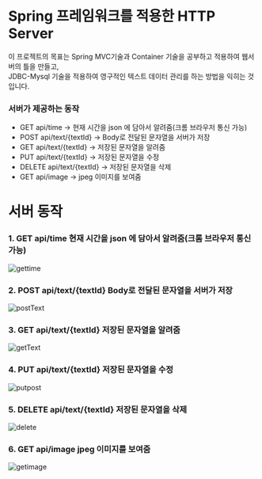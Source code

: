 # Spring 프레임워크를 적용한 HTTP Server
이 프로젝트의 목표는 Spring MVC기술과 Container 기술을 공부하고 적용하여 웹서버의 틀을 만들고,  
JDBC-Mysql 기술을 적용하여 영구적인 텍스트 데이터 관리를 하는 방법을 익히는 것입니다.   

### 서버가 제공하는 동작
-   GET api/time -> 현재 시간을 json 에 담아서 알려줌(크롬 브라우저 통신 가능)
-   POST api/text/{textId} -> Body로 전달된 문자열을 서버가 저장
-   GET api/text/{textId} -> 저장된 문자열을 알려줌
-   PUT api/text/{textId} -> 저장된 문자열을 수정
-   DELETE api/text/{textId} -> 저장된 문자열을 삭제
-   GET api/image -> jpeg 이미지를 보여줌

# 서버 동작
### 1. GET api/time 현재 시간을 json 에 담아서 알려줌(크롬 브라우저 통신 가능)
![gettime](https://github.com/dae0hwang/Spring_HTTP_Server/assets/103154389/2d508f71-58d4-42f6-a593-c49f53ebf0a4)
### 2. POST api/text/{textId} Body로 전달된 문자열을 서버가 저장
![postText](https://github.com/dae0hwang/Spring_HTTP_Server/assets/103154389/5fc5dd7d-629f-4123-aac2-0afa4e4867d8)
### 3. GET api/text/{textId} 저장된 문자열을 알려줌
![getText](https://github.com/dae0hwang/Spring_HTTP_Server/assets/103154389/212d7c99-609d-46b4-9fd0-9a261b2cabc5)
### 4. PUT api/text/{textId} 저장된 문자열을 수정
![putpost](https://github.com/dae0hwang/Spring_HTTP_Server/assets/103154389/d6fd566d-8510-4fb7-af36-4aae5e5ed563)
### 5. DELETE api/text/{textId} 저장된 문자열을 삭제
![delete](https://github.com/dae0hwang/Spring_HTTP_Server/assets/103154389/015faf23-abed-419e-b433-5c4205b6228b)
### 6. GET api/image jpeg 이미지를 보여줌
![getimage](https://github.com/dae0hwang/Spring_HTTP_Server/assets/103154389/01626e18-0cad-4d28-8edf-0e03561a759b)
